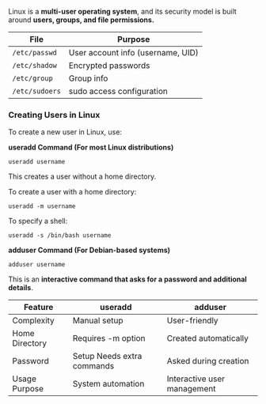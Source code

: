 Linux is a **multi-user operating system**, and its security model is built around **users, groups, and file permissions.**

| File           | Purpose                           |
| -------------- | --------------------------------- |
| `/etc/passwd`  | User account info (username, UID) |
| `/etc/shadow`  | Encrypted passwords               |
| `/etc/group`   | Group info                        |
| `/etc/sudoers` | sudo access configuration         |



### **Creating Users in Linux**

To create a new user in Linux, use:

**useradd Command (For most Linux distributions)**

`useradd username`

This creates a user without a home directory.

To create a user with a home directory:

`useradd -m username`

To specify a shell:

`useradd -s /bin/bash username`

**adduser Command (For Debian-based systems)**

`adduser username`

This is an **interactive command that asks for a password and additional details**.

|Feature|	useradd	|adduser|
|-----|--------------|-------|
|Complexity|	Manual setup|	User-friendly|
|Home Directory|	Requires -m option|	Created automatically|
|Password| Setup	Needs extra commands|	Asked during creation|
|Usage Purpose|	System automation	|Interactive user management|
